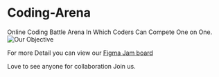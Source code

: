 # Coding-Arena
Online Coding Battle Arena In Which Coders Can Compete One on One.
![Our Objective ](https://user-images.githubusercontent.com/44138254/210138210-ea28b678-e67d-46ca-84be-7276e556e961.png)


For more Detail you can view our [Figma Jam board](https://www.figma.com/file/KV02ca0mrgXCbEhthx12kr/Coding-Arena?node-id=0%3A1&t=VpyUVyFB512R1X8e-1)

Love to see anyone for collaboration Join us.
